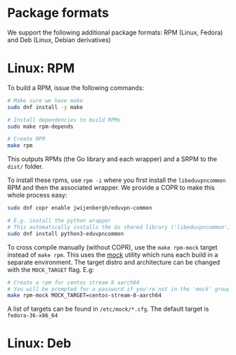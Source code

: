 # Package formats

We support the following additional package formats: RPM (Linux, Fedora) and Deb (Linux, Debian derivatives)

# Linux: RPM
To build a RPM, issue the following commands:

```bash
# Make sure we have make
sudo dnf install -y make

# Install dependencies to build RPMs
sudo make rpm-depends

# Create RPM
make rpm
```

This outputs RPMs (the Go library and each wrapper) and a SRPM to the `dist/` folder.

To install these rpms, use ```rpm -i``` where you first install the `libeduvpncommon` RPM and then the associated wrapper. We provide a COPR to make this whole process easy:

```bash
sudo dnf copr enable jwijenbergh/eduvpn-common 

# E.g. install the python wrapper
# This automatically installs the Go shared library ('libeduvpncommon') as well
sudo dnf install python3-eduvpncommon
```

To cross compile manually (without COPR), use the ```make rpm-mock``` target instead of ```make rpm```. This uses the [mock](https://github.com/rpm-software-management/mock) utility which runs each build in a separate environment. The target distro and architecture can be changed with the ```MOCK_TARGET``` flag. E.g:

```bash
# Create a rpm for centos stream 8 aarch64
# You will be prompted for a password if you're not in the 'mock' group
make rpm-mock MOCK_TARGET=centos-stream-8-aarch64
```

A list of targets can be found in ```/etc/mock/*.cfg```. The default target is `fedora-36-x86_64`

# Linux: Deb
